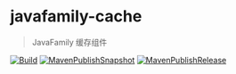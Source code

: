# javafamily-cache

> JavaFamily 缓存组件

[![Build](https://github.com/JavaFamilyClub/javafamily-cache/actions/workflows/maven-build.yml/badge.svg)](https://github.com/JavaFamilyClub/javafamily-cache/actions/workflows/maven-build.yml)
[![MavenPublishSnapshot](https://github.com/JavaFamilyClub/javafamily-cache/actions/workflows/maven-publish-snapshot.yml/badge.svg)](https://github.com/JavaFamilyClub/javafamily-cache/actions/workflows/maven-publish-snapshot.yml)
[![MavenPublishRelease](https://github.com/JavaFamilyClub/javafamily-cache/actions/workflows/maven-publish-release.yml/badge.svg)](https://github.com/JavaFamilyClub/javafamily-cache/actions/workflows/maven-publish-release.yml)
